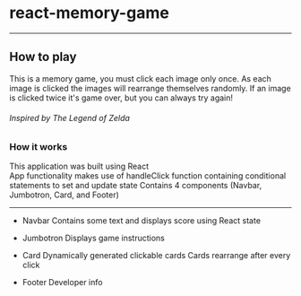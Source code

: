 # react-memory-game

---

## How to play

This is a memory game, you must click each image only once.
As each image is clicked the images will rearrange themselves randomly.
If an image is clicked twice it's game over, but you can always try again!


###### Inspired by The Legend of Zelda


### How it works

This application was built using React  
App functionality makes use of handleClick function containing conditional statements to set and update state
Contains 4 components (Navbar, Jumbotron, Card, and Footer)

---

- Navbar
  Contains some text and displays score using React state
  
- Jumbotron
  Displays game instructions
  
- Card
  Dynamically generated clickable cards
  Cards rearrange after every click
  
- Footer
  Developer info
